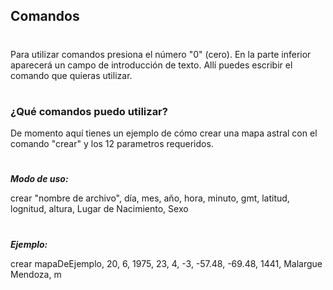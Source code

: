 ## Comandos
#
Para utilizar comandos presiona el número "0" (cero). En la parte inferior aparecerá un campo de introducción de texto. Allí puedes escribir el comando que quieras utilizar.
#
### ¿Qué comandos puedo utilizar?
De momento aquí tienes un ejemplo de cómo crear una mapa astral con el comando "crear" y los 12 parametros requeridos.
#
***Modo de uso:***


crear "nombre de archivo", día, mes, año, hora, minuto, gmt, latitud, lognitud, altura, Lugar de Nacimiento, Sexo
#
***Ejemplo:***


crear mapaDeEjemplo, 20, 6, 1975, 23, 4, -3, -57.48, -69.48, 1441, Malargue Mendoza, m
